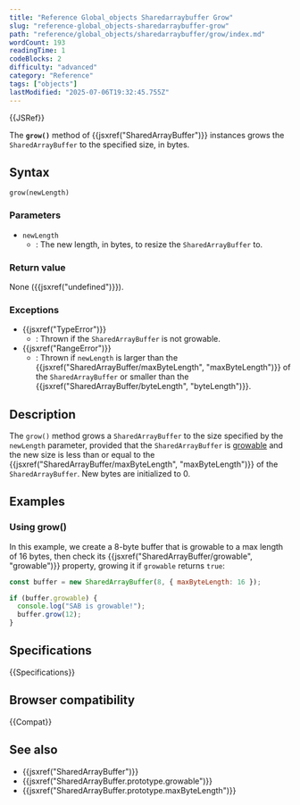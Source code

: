 ```yaml
---
title: "Reference Global_objects Sharedarraybuffer Grow"
slug: "reference-global_objects-sharedarraybuffer-grow"
path: "reference/global_objects/sharedarraybuffer/grow/index.md"
wordCount: 193
readingTime: 1
codeBlocks: 2
difficulty: "advanced"
category: "Reference"
tags: ["objects"]
lastModified: "2025-07-06T19:32:45.755Z"
---
```



{{JSRef}}

The **`grow()`** method of {{jsxref("SharedArrayBuffer")}} instances grows the `SharedArrayBuffer` to the specified size, in bytes.

## Syntax

```js-nolint
grow(newLength)
```

### Parameters

- `newLength`
  - : The new length, in bytes, to resize the `SharedArrayBuffer` to.

### Return value

None ({{jsxref("undefined")}}).

### Exceptions

- {{jsxref("TypeError")}}
  - : Thrown if the `SharedArrayBuffer` is not growable.
- {{jsxref("RangeError")}}
  - : Thrown if `newLength` is larger than the {{jsxref("SharedArrayBuffer/maxByteLength", "maxByteLength")}} of the `SharedArrayBuffer` or smaller than the {{jsxref("SharedArrayBuffer/byteLength", "byteLength")}}.

## Description

The `grow()` method grows a `SharedArrayBuffer` to the size specified by the `newLength` parameter, provided that the `SharedArrayBuffer` is [growable](/en-US/docs/Web/JavaScript/Reference/Global_Objects/SharedArrayBuffer/growable) and the new size is less than or equal to the {{jsxref("SharedArrayBuffer/maxByteLength", "maxByteLength")}} of the `SharedArrayBuffer`. New bytes are initialized to 0.

## Examples

### Using grow()

In this example, we create a 8-byte buffer that is growable to a max length of 16 bytes, then check its {{jsxref("SharedArrayBuffer/growable", "growable")}} property, growing it if `growable` returns `true`:

```js
const buffer = new SharedArrayBuffer(8, { maxByteLength: 16 });

if (buffer.growable) {
  console.log("SAB is growable!");
  buffer.grow(12);
}
```

## Specifications

{{Specifications}}

## Browser compatibility

{{Compat}}

## See also

- {{jsxref("SharedArrayBuffer")}}
- {{jsxref("SharedArrayBuffer.prototype.growable")}}
- {{jsxref("SharedArrayBuffer.prototype.maxByteLength")}}
